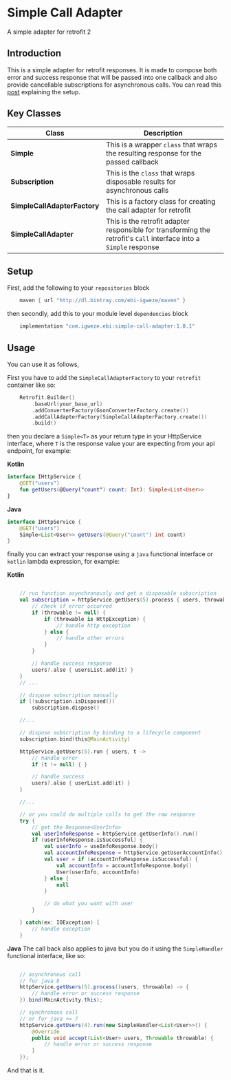 # Simple Call Adapter
A simple adapter for retrofit 2

## Introduction
This is a simple adapter for retrofit responses. It is made to compose both error and success response that will be passed into one callback and also provide cancellable subscriptions for asynchronous calls. You can read this [post](https://android.jlelse.eu/building-your-own-retrofit-call-adapter-b198169bab69) explaining the setup.


## Key Classes

| Class | Description |
| ------ | ------ |
| __Simple__ | This is a wrapper ``class`` that wraps the resulting response for the passed callback|
| __Subscription__ | This is the ``class`` that wraps disposable results for asynchronous calls |
| __SimpleCallAdapterFactory__ | This is a factory class for creating the call adapter for retrofit |
| __SimpleCallAdapter__ | This is the retrofit adapter responsible for transforming the retrofit's ``Call`` interface into a ``Simple`` response |


## Setup
First, add the following to your ``repositories`` block
``` groovy
    maven { url "http://dl.bintray.com/ebi-igweze/maven" }
```

then secondly, add this to your module level ``dependencies`` block
```groovy
    implementation "com.igweze.ebi:simple-call-adapter:1.0.1"
```

## Usage
You can use it as follows,

First you have to add the ``SimpleCallAdapterFactory`` to your ``retrofit`` container like so:

```kotlin
    Retrofit.Builder()
        .baseUrl(your_base_url)
        .addConverterFactory(GsonConverterFactory.create())
        .addCallAdapterFactory(SimpleCallAdapterFactory.create())
        .build()
```

then you declare a ``Simple<T>`` as your return type in your HttpService interface, where ``T`` is the response value your are expecting from your api endpoint, for example:

__Kotlin__


```kotlin
interface IHttpService {
    @GET("users")
    fun getUsers(@Query("count") count: Int): Simple<List<User>>
}
````


__Java__


```java
interface IHttpService {
    @GET("users")
    Simple<List<User>> getUsers(@Query("count") int count)
}
````

finally you can extract your response using a ``java`` functional interface or ``kotlin`` lambda expression, for example:


__Kotlin__
```kotlin

    // run function asynchronously and get a disposable subscription
    val subscription = httpService.getUsers(5).process { users, throwable ->
        // check if error occurred
        if (throwable != null) {
            if (throwable is HttpException) {
                // handle http exception
            } else {
                // handle other errors
            }
        }

        // handle success response
        users?.also { usersList.add(it) }
    }
    // ...

    // dispose subscription manually
    if (!subscription.isDisposed())
        subscription.dispose()

    //...

    // dispose subscription by binding to a lifecycle component
    subscription.bind(this@MainActivity)

    httpService.getUsers(5).run { users, t ->
        // handle error
        if (t != null) { }

        // handle success
        users?.also { userList.add(it) }
    }

    //...

    // or you could do multiple calls to get the raw response
    try {
        // get the Response<UserInfo>
        val userInfoResponse = httpService.getUserInfo().run()
        if (userInfoResponse.isSuccessful) {
            val userInfo = useInfoResponse.body()
            val accountInfoResponse = httpService.getUserAccountInfo().run()
            val user = if (accountInfoResponse.isSuccessful) {
                val accountInfo = accountInfoResponse.body()
                User(userInfo, accountInfo)
            } else {
                null
            }

            // do what you want with user
        }

    } catch(ex: IOException) {
        // handle exception
    }
```


__Java__
The call back also applies to java but you do it using the ``SimpleHandler`` functional interface, like so:

```Java

    // asynchronous call
    // for java 8
    httpService.getUsers(5).process((users, throwable) -> {
        // handle error or success response
    }).bind(MainActivity.this);

    // synchronous call
    // or for java <= 7
    httpService.getUsers(4).run(new SimpleHandler<List<User>>() {
        @Override
        public void accept(List<User> users, Throwable throwable) {
            // handle error or success response
        }
    });
```

And that is it.